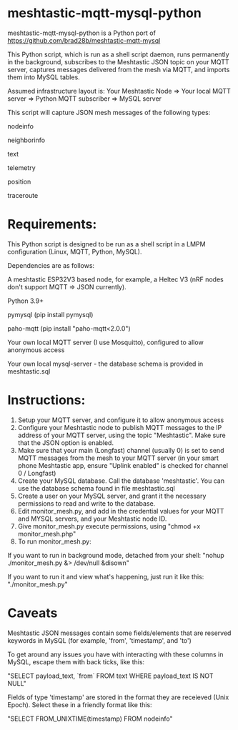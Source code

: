 # meshtastic-mqtt-mysql-python
meshtastic-mqtt-mysql-python is a Python port of https://github.com/brad28b/meshtastic-mqtt-mysql

This Python script, which is run as a shell script daemon, runs permanently in the background, subscribes to the Meshtastic JSON topic on your MQTT server, captures messages delivered from the mesh via MQTT, and imports them into MySQL tables.

Assumed infrastructure layout is: Your Meshtastic Node => Your local MQTT server => Python MQTT subscriber => MySQL server

This script will capture JSON mesh messages of the following types:

nodeinfo

neighborinfo

text

telemetry

position

traceroute

# Requirements:
This Python script is designed to be run as a shell script in a LMPM configuration (Linux, MQTT, Python, MySQL).

Dependencies are as follows:

A meshtastic ESP32V3 based node, for example, a Heltec V3 (nRF nodes don't support MQTT => JSON currently).

Python 3.9+

pymysql (pip install pymysql)

paho-mqtt (pip install "paho-mqtt<2.0.0")

Your own local MQTT server (I use Mosquitto), configured to allow anonymous access

Your own local mysql-server - the database schema is provided in meshtastic.sql

# Instructions:
1) Setup your MQTT server, and configure it to allow anonymous access
2) Configure your Meshtastic node to publish MQTT messages to the IP address of your MQTT server, using the topic "Meshtastic". Make sure that the JSON option is enabled.
3) Make sure that your main (Longfast) channel (usually 0) is set to send MQTT messages from the mesh to your MQTT server (in your smart phone Meshtastic app, ensure "Uplink enabled" is checked for channel 0 / Longfast)
4) Create your MySQL database. Call the database 'meshtastic'. You can use the database schema found in file meshtastic.sql
5) Create a user on your MySQL server, and grant it the necessary permissions to read and write to the database.
6) Edit monitor_mesh.py, and add in the credential values for your MQTT and MYSQL servers, and your Meshtastic node ID.
7) Give monitor_mesh.py execute permissions, using "chmod +x monitor_mesh.php"
8) To run monitor_mesh.py:

If you want to run in background mode, detached from your shell: "nohup ./monitor_mesh.py &> /dev/null &disown"

If you want to run it and view what's happening, just run it like this: "./monitor_mesh.py"

# Caveats
Meshtastic JSON messages contain some fields/elements that are reserved keywords in MySQL (for example, 'from', 'timestamp', and 'to')

To get around any issues you have with interacting with these columns in MySQL, escape them with back ticks, like this:

"SELECT payload_text, \`from\` FROM text WHERE payload_text IS NOT NULL"

Fields of type 'timestamp' are stored in the format they are receieved (Unix Epoch). Select these in a friendly format like this:

"SELECT FROM_UNIXTIME(timestamp) FROM nodeinfo"
